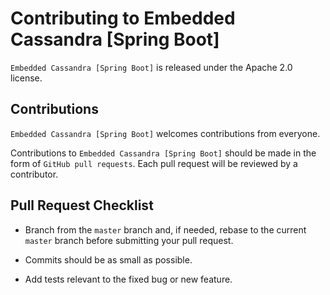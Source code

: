 # Contributing to Embedded Cassandra [Spring Boot]

`Embedded Cassandra [Spring Boot]` is released under the Apache 2.0 license.

## Contributions

`Embedded Cassandra [Spring Boot]` welcomes contributions from everyone.

Contributions to `Embedded Cassandra [Spring Boot]` should be made in the form of `GitHub pull requests`. Each pull request will
be reviewed by a contributor.

## Pull Request Checklist

- Branch from the `master` branch and, if needed, rebase to the current `master`
  branch before submitting your pull request.

- Commits should be as small as possible.

- Add tests relevant to the fixed bug or new feature.  
